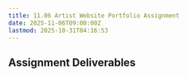 ```yaml
---
title: 11.06 Artist Website Portfolio Assignment
date: 2025-11-06T09:00:00Z
lastmod: 2025-10-31T04:16:53
---
```


## Assignment Deliverables
